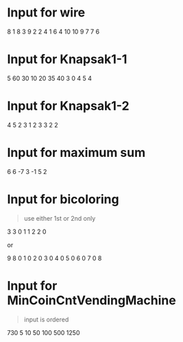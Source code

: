 # Input for wire

8
1 8
3 9
2 2
4 1
6 4
10 10
9 7
7 6

# Input for Knapsak1-1

5 60
30 10 20 35 40
3 0 4 5 4

# Input for Knapsak1-2

4 5
2 3
1 2
3 3
2 2

# Input for maximum sum
6
6 -7 3 -1 5 2

# Input for bicoloring
> use either 1st or 2nd only

3 
3
0 1
1 2
2 0

or 

9
8
0 1
0 2
0 3
0 4
0 5
0 6
0 7
0 8

# Input for MinCoinCntVendingMachine
> input is ordered

730
5
10 50 100 500 1250
